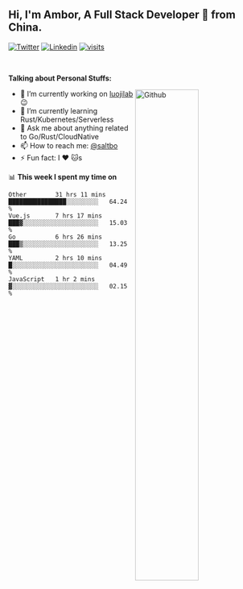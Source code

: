 ## Hi, I'm Ambor, A Full Stack Developer 🚀 from China.

[![Twitter](https://img.shields.io/badge/-saltbo-1ca0f1?style=flat&logo=twitter&logoColor=white)](https://twitter.com/rdsaltbo)
[![Linkedin](https://img.shields.io/badge/-saltbo-blue?style=flat&logo=Linkedin&logoColor=white)](https://www.linkedin.com/in/saltbo/)
[![visits](https://visitor.vercel.app/page/saltbo?color=light-green)](https://github.com/saltbo/)

&nbsp;  

**Talking about Personal Stuffs:**
<!-- Any image aligned to the right. Beware the width  -->
<img width="50%" align="right" alt="Github" src="https://raw.githubusercontent.com/saltbo/saltbo/master/images/git-header.svg" />

- 🔭 I’m currently working on [luojilab](https://github.com/luojilab) :wink:
- 🌱 I’m currently learning Rust/Kubernetes/Serverless
- 💬 Ask me about anything related to Go/Rust/CloudNative
- 📫 How to reach me: [@saltbo](https://twitter.com/rdsaltbo)
- ⚡ Fun fact: I :heart: :cat:s


📊 **This week I spent my time on**
<!--START_SECTION:waka-->
```text
Other        31 hrs 11 mins  ████████████████░░░░░░░░░   64.24 % 
Vue.js       7 hrs 17 mins   ███▓░░░░░░░░░░░░░░░░░░░░░   15.03 % 
Go           6 hrs 26 mins   ███▒░░░░░░░░░░░░░░░░░░░░░   13.25 % 
YAML         2 hrs 10 mins   █░░░░░░░░░░░░░░░░░░░░░░░░   04.49 % 
JavaScript   1 hr 2 mins     ▓░░░░░░░░░░░░░░░░░░░░░░░░   02.15 % 
```
<!--END_SECTION:waka-->
